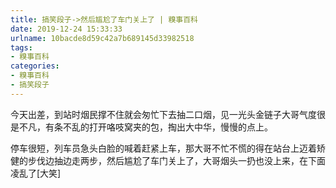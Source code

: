 ```yaml
---
title: 搞笑段子->然后尴尬了车门关上了 | 糗事百科
date: 2019-12-24 15:33:33
urlname: 10bacde8d59c42a7b689145d33982518
tags: 
- 糗事百科
categories:
- 糗事百科
- 搞笑段子
---
```

今天出差，到站时烟民撑不住就会匆忙下去抽二口烟，见一光头金链子大哥气度很是不凡，有条不乱的打开咯吱窝夹的包，掏出大中华，慢慢的点上。

停车很短，列车员急头白脸的喊着赶紧上车，那大哥不忙不慌的得在站台上迈着矫健的步伐边抽边走两步，然后尴尬了车门关上了，大哥烟头一扔也没上来，在下面凌乱了[大笑]


